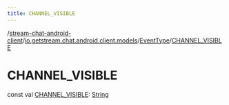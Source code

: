 ```yaml
---
title: CHANNEL_VISIBLE
---
```

/[stream-chat-android-client](../../index.md)/[io.getstream.chat.android.client.models](../index.md)/[EventType](index.md)/[CHANNEL_VISIBLE](CHANNEL_VISIBLE.md)  
  
  
  
# CHANNEL_VISIBLE  
const val [CHANNEL_VISIBLE](CHANNEL_VISIBLE.md): [String](https://kotlinlang.org/api/latest/jvm/stdlib/kotlin/-string/index.html)
